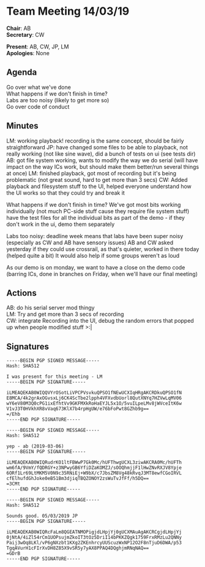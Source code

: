 Team Meeting 14/03/19
===

<!-- remember two spaces at end of line to break onto a new line -->
**Chair**: AB  
**Secretary**: CW

**Present**: AB, CW, JP, LM  
**Apologies**: None

## Agenda
Go over what we've done  
What happens if we don't finish in time?   
Labs are too noisy (likely to get more so)  
Go over code of conduct  
## Minutes

LM: working playback! recording is the same concept, should be fairly straightforward 
JP: have changed some files to be able to playback, not really working (not like sine wave), did a bunch of tests on ui (see tests dir)
AB: got file system working, wants to modify the way we do serial (will have impact on the way ICs work, but should make them better/run several things at once)
LM: finished playback, got most of recording but it's being problematic (not great sound, hard to get more than 3 secs)
CW: Added playback and filesystem stuff to the UI, helped everyone understand how the UI works so that they could try and break it

What happens if we don't finish in time?
We've got most bits working individually (not much PC-side stuff cause they require file system stuff)
have the test files for all the individual bits as part of the demo - if they don't work in the ui, demo them separately

Labs too noisy:
deadline week means that labs have been super noisy (especially as CW and AB have sensory issues)
AB and CW asked yesterday if they could use crossrail, as that's quieter, worked in there today (helped quite a bit)
It would also help if some groups weren't as loud

As our demo is on monday, we want to have a close on the demo code (barring ICs, done in branches on Friday, when we'll have our final meeting)

<!-- ## Any other business -->

## Actions
AB: do his serial server mod thingy  
LM: Try and get more than 3 secs of recording  
CW: integrate Recording into the UI, debug the random errors that popped up when people modified stuff >:|  
## Signatures
<!-- 
	Paste in entire GPG signed messages here 
	Messages should have initials and date
	Signatures should be surrounded with triple backticks (on their own line) and the full signature block should be copied. For example:
	```
	-----BEGIN PGP SIGNED MESSAGE-----
		...
	-----END PGP SIGNATURE-----
	```
-->

	
```
-----BEGIN PGP SIGNED MESSAGE-----
Hash: SHA512

I was present for this meeting - LM
-----BEGIN PGP SIGNATURE-----

iLMEAQEKAB0WIQQVYrOSotLiVPCPVsvkuQPSO1fNEwUCXIqHRgAKCRDkuQPSO1fN
E8MCA/4k2grAxOGvsxLj6CK4ScTbe2lpph4VFXvdbUorl8QutXNYq7HZVwLqMV06
wY6eV80M3Q0cPG1ixEfhtVv9GKFMXkRoHaEYJL5x1O/5vuILpeLMv8jWVceItK6w
V1vJ3T0HVkhXR8vVaq673KlX7b4rpHgUW/e76bFoPwt8GZhb9g==
=/Ehb
-----END PGP SIGNATURE-----
```
```
-----BEGIN PGP SIGNED MESSAGE-----
Hash: SHA512

yep - ab (2019-03-06)
-----BEGIN PGP SIGNATURE-----

iLMEAQEKAB0WIQRudrKO1ltFBWwP7Gk0Mc/hUFThwgUCXL3ziwAKCRA0Mc/hUFTh
wm6fA/9VmY/fQDRGY+z3NPwyGB6YfiDZaKOMZJ/sOOQhmjjF1lHwZNvRXJV8Ypje
6ORf1Lr69LtMKM5V0N9c35RNiEj+W9bX/c7JbsZM8Vg48kRvqJ3MT8ewfCGoIRVL
cfElhufdGhJoke0eB51Bm3djiqTBQZONOY2zsWuTvJfFf/h5DQ==
=3CMt
-----END PGP SIGNATURE-----
```
```
-----BEGIN PGP SIGNED MESSAGE-----
Hash: SHA512

Sounds good. 05/03/2019 JP
-----BEGIN PGP SIGNATURE-----

iLMEAQEKAB0WIQRcFaLm8QGEATNMOPigjdLHpjYj0gUCXMAuAgAKCRCgjdLHpjYj
0jNtA/4iZl54rCm1UOPsujmZkoIT3tOz5DriI14bPKKZQgk1759FrxRMzLu2QNNy
Paij3wOq8LKl/vP6gNXzbt1KXg2ZKEnhrcyUUScuzWxNP12O2F8nTjuD6DWA/p53
TgqAVurH1cFIrXvDH8Z85X9vSR5y7yAX8PPAQ4DQghjmRNqNAQ==
=GDrB
-----END PGP SIGNATURE-----
```
